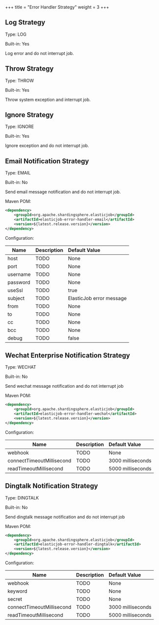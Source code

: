 +++
title = "Error Handler Strategy"
weight = 3
+++

## Log Strategy

Type: LOG

Built-in: Yes

Log error and do not interrupt job.

## Throw Strategy

Type: THROW

Built-in: Yes

Throw system exception and interrupt job.

## Ignore Strategy

Type: IGNORE

Built-in: Yes

Ignore exception and do not interrupt job.

## Email Notification Strategy

Type: EMAIL

Built-in: No

Send email message notification and do not interrupt job.

Maven POM: 

```xml
<dependency>
    <groupId>org.apache.shardingsphere.elasticjob</groupId>
    <artifactId>elasticjob-error-handler-email</artifactId>
    <version>${latest.release.version}</version>
</dependency>
```

Configuration: 

| Name     | Description | Default Value            |
| -------- |:----------- |:------------------------ |
| host     | TODO        | None                     |
| port     | TODO        | None                     |
| username | TODO        | None                     |
| password | TODO        | None                     |
| useSsl   | TODO        | true                     |
| subject  | TODO        | ElasticJob error message |
| from     | TODO        | None                     |
| to       | TODO        | None                     |
| cc       | TODO        | None                     |
| bcc      | TODO        | None                     |
| debug    | TODO        | false                    |

## Wechat Enterprise Notification Strategy

Type: WECHAT

Built-in: No

Send wechat message notification and do not interrupt job

Maven POM: 

```xml
<dependency>
    <groupId>org.apache.shardingsphere.elasticjob</groupId>
    <artifactId>elasticjob-error-handler-wechat</artifactId>
    <version>${latest.release.version}</version>
</dependency>
```

Configuration: 

| Name                      | Description | Default Value     |
| ------------------------- |:----------- |:----------------- |
| webhook                   | TODO        | None              |
| connectTimeoutMillisecond | TODO        | 3000 milliseconds |
| readTimeoutMillisecond    | TODO        | 5000 milliseconds |

## Dingtalk Notification Strategy

Type: DINGTALK

Built-in: No

Send dingtalk message notification and do not interrupt job

Maven POM: 

```xml
<dependency>
    <groupId>org.apache.shardingsphere.elasticjob</groupId>
    <artifactId>elasticjob-error-handler-dingtalk</artifactId>
    <version>${latest.release.version}</version>
</dependency>
```

Configuration: 

| Name                      | Description | Default Value     |
| ------------------------- |:----------- |:----------------- |
| webhook                   | TODO        | None              |
| keyword                   | TODO        | None              |
| secret                    | TODO        | None              |
| connectTimeoutMillisecond | TODO        | 3000 milliseconds |
| readTimeoutMillisecond    | TODO        | 5000 milliseconds |
